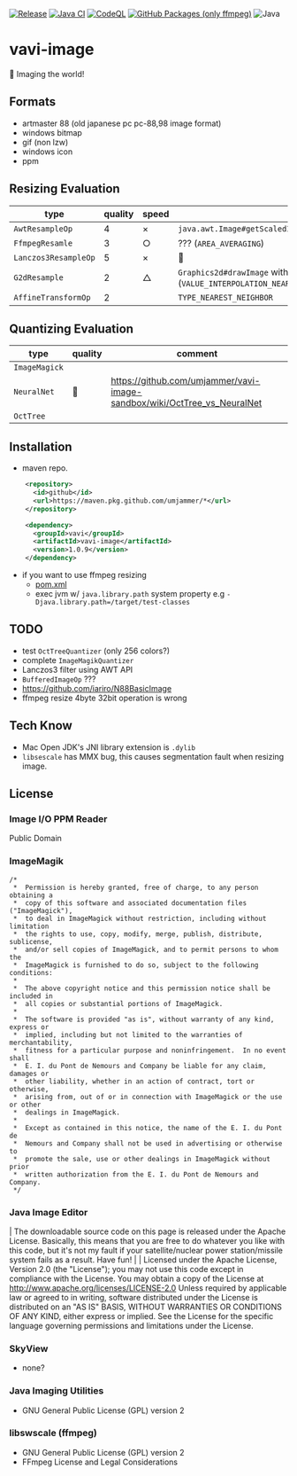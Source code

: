 [![Release](https://jitpack.io/v/umjammer/vavi-image.svg)](https://jitpack.io/#umjammer/vavi-image)
[![Java CI](https://github.com/umjammer/vavi-image/actions/workflows/maven.yml/badge.svg)](https://github.com/umjammer/vavi-image/actions/workflows/maven.yml)
[![CodeQL](https://github.com/umjammer/vavi-image/actions/workflows/codeql-analysis.yml/badge.svg)](https://github.com/umjammer/vavi-image/actions/workflows/codeql-analysis.yml)
[![GitHub Packages (only ffmpeg)](https://github.com/umjammer/vavi-image/actions/workflows/maven-publish.yml/badge.svg)](https://github.com/umjammer/vavi-image/actions/workflows/maven-publish.yml)
![Java](https://img.shields.io/badge/Java-8-b07219)

# vavi-image

🎨 Imaging the world!

## Formats
  * artmaster 88 (old japanese pc pc-88,98 image format)
  * windows bitmap
  * gif (non lzw)
  * windows icon
  * ppm

## Resizing Evaluation

|type|quality|speed|comment|
|---|---|---|---|
|`AwtResampleOp`|4|×|`java.awt.Image#getScaledInstance(int,int,Image.SCALE_AREA_AVERAGING)`|
|`FfmpegResamle`|3|○|??? (`AREA_AVERAGING`)|
|`Lanczos3ResampleOp`|5|×|👑|
|`G2dResample`|2|△|`Graphics2d#drawImage` with rendering hints (`VALUE_INTERPOLATION_NEAREST_NEIGHBOR`)| 
|`AffineTransformOp`|2| |`TYPE_NEAREST_NEIGHBOR`|

## Quantizing Evaluation

|type|quality|comment|
|---|---|---|
|`ImageMagick`|||
|`NeuralNet`|👑|https://github.com/umjammer/vavi-image-sandbox/wiki/OctTree_vs_NeuralNet|
|`OctTree`|||

## Installation

 * maven repo.
```xml
    <repository>
      <id>github</id>
      <url>https://maven.pkg.github.com/umjammer/*</url>
    </repository>

    <dependency>
      <groupId>vavi</groupId>
      <artifactId>vavi-image</artifactId>
      <version>1.0.9</version>
    </dependency>
```
 * if you want to use ffmpeg resizing
   * [pom.xml](https://github.com/umjammer/vavi-image/wiki/Install-ffmpeg-native-library)
   * exec jvm w/ `java.library.path` system property e.g `-Djava.library.path=/target/test-classes`

## TODO

 * test `OctTreeQuantizer` (only 256 colors?)  
 * complete `ImageMagikQuantizer`
 * Lanczos3 filter using AWT API
 * `BufferedImageOp` ???
 * https://github.com/iariro/N88BasicImage
 * ffmpeg resize 4byte 32bit operation is wrong

## Tech Know

 * Mac Open JDK's JNI library extension is `.dylib`
 * `libsescale` has MMX bug, this causes segmentation fault when resizing image.

## License

### Image I/O PPM Reader

Public Domain

### ImageMagik

```
/*
 *  Permission is hereby granted, free of charge, to any person obtaining a
 *  copy of this software and associated documentation files ("ImageMagick"),
 *  to deal in ImageMagick without restriction, including without limitation
 *  the rights to use, copy, modify, merge, publish, distribute, sublicense,
 *  and/or sell copies of ImageMagick, and to permit persons to whom the
 *  ImageMagick is furnished to do so, subject to the following conditions:
 *
 *  The above copyright notice and this permission notice shall be included in
 *  all copies or substantial portions of ImageMagick.
 *
 *  The software is provided "as is", without warranty of any kind, express or
 *  implied, including but not limited to the warranties of merchantability,
 *  fitness for a particular purpose and noninfringement.  In no event shall
 *  E. I. du Pont de Nemours and Company be liable for any claim, damages or
 *  other liability, whether in an action of contract, tort or otherwise,
 *  arising from, out of or in connection with ImageMagick or the use or other
 *  dealings in ImageMagick.
 *
 *  Except as contained in this notice, the name of the E. I. du Pont de
 *  Nemours and Company shall not be used in advertising or otherwise to
 *  promote the sale, use or other dealings in ImageMagick without prior
 *  written authorization from the E. I. du Pont de Nemours and Company.
 */
```

### Java Image Editor

| The downloadable source code on this page is released under the Apache License. Basically, this means that you are free to do whatever you like with this code, but it's not my fault if your satellite/nuclear power station/missile system fails as a result. Have fun!
|
| Licensed under the Apache License, Version 2.0 (the "License"); you may not use this code except in compliance with the License. You may obtain a copy of the License at http://www.apache.org/licenses/LICENSE-2.0 Unless required by applicable law or agreed to in writing, software distributed under the License is distributed on an "AS IS" BASIS, WITHOUT WARRANTIES OR CONDITIONS OF ANY KIND, either express or implied. See the License for the specific language governing permissions and limitations under the License.

### SkyView

 * none?

### Java Imaging Utilities  

 * GNU General Public License (GPL) version 2 

### libswscale (ffmpeg)  

 * GNU General Public License (GPL) version 2 
 * FFmpeg License and Legal Considerations 

